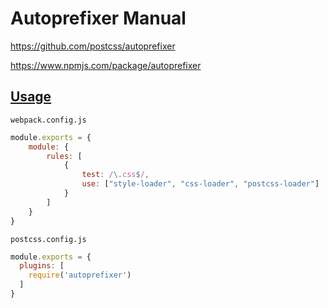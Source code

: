 # Autoprefixer Manual

https://github.com/postcss/autoprefixer

https://www.npmjs.com/package/autoprefixer

## [Usage](https://github.com/postcss/autoprefixer#usage)

`webpack.config.js`
```javascript
module.exports = {
    module: {
        rules: [
            {
                test: /\.css$/,
                use: ["style-loader", "css-loader", "postcss-loader"]
            }
        ]
    }
}
```

`postcss.config.js`
```javascript
module.exports = {
  plugins: [
    require('autoprefixer')
  ]
}
```